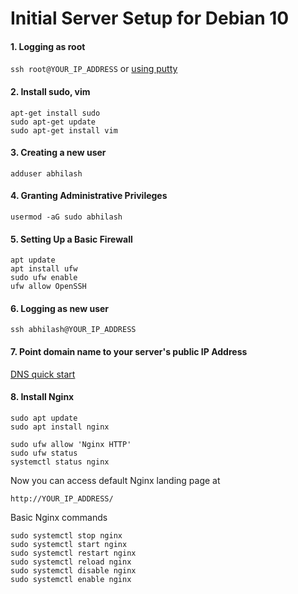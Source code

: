 # Initial Server Setup for Debian 10

#### 1. Logging as root

`ssh root@YOUR_IP_ADDRESS` or  [using putty](https://user-images.githubusercontent.com/77572066/132045155-57bacad4-3ca9-4197-80c5-7c1631353500.png)

#### 2. Install sudo, vim
```
apt-get install sudo
sudo apt-get update
sudo apt-get install vim
```

#### 3. Creating a new user

`adduser abhilash`

#### 4. Granting Administrative Privileges

`usermod -aG sudo abhilash`

#### 5. Setting Up a Basic Firewall

```
apt update
apt install ufw
sudo ufw enable
ufw allow OpenSSH
```

#### 6. Logging as new user

`ssh abhilash@YOUR_IP_ADDRESS`

#### 7. Point domain name to your server's public IP Address

[DNS quick start](https://docs.digitalocean.com/products/networking/dns/quickstart/)

#### 8. Install Nginx
```
sudo apt update
sudo apt install nginx

sudo ufw allow 'Nginx HTTP'
sudo ufw status
systemctl status nginx
```

Now you can access default Nginx landing page at

`http://YOUR_IP_ADDRESS/`

Basic Nginx commands
```
sudo systemctl stop nginx
sudo systemctl start nginx
sudo systemctl restart nginx
sudo systemctl reload nginx
sudo systemctl disable nginx
sudo systemctl enable nginx
```
